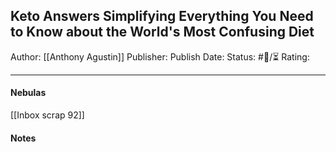 ## Keto Answers Simplifying Everything You Need to Know about the World's Most Confusing Diet

[](https://www.amazon.com/Keto-Answers-Simplifying-Everything-Confusing/dp/1544504624/ref=mp_s_a_1_2?crid=1R8ZDAD3GAD19&keywords=keto+answers+by+anthony+gustin&qid=1695713826&sprefix=keto+answer%2Caps%2C111&sr=8-2)

Author: [[Anthony Agustin]]
Publisher:
Publish Date:
Status: #💫/⏳ 
Rating:

___

#### Nebulas

[[Inbox scrap 92]]

#### Notes

